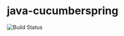# java-cucumberspring

![Build Status](https://travis-ci.org/cyber-dojo-languages/java-cucumberspring.svg?branch=master)

